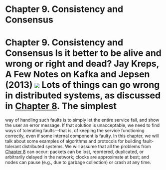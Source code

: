 # Chapter 9. Consistency and Consensus

# Chapter 9. Consistency and Consensus Is it better to be alive and wrong or right and dead? Jay Kreps, A Few Notes on Kafka and Jepsen (2013) ![](assets/ch09-map-ebook.png) Lots of things can go wrong in distributed systems, as discussed in [Chapter 8](ch08.html#ch_distributed). The simplest
way of handling such faults is to simply let the entire service fail, and show the user an error
message. If that solution is unacceptable, we need to find ways of tolerating faults—that is, of
keeping the service functioning correctly, even if some internal component is faulty. In this chapter, we will talk about some examples of algorithms and protocols for building
fault-tolerant distributed systems. We will assume that all the problems from [Chapter 8](ch08.html#ch_distributed) can
occur: packets can be lost, reordered, duplicated, or arbitrarily delayed in the network; clocks are
approximate at best; and nodes can pause (e.g., due to garbage collection) or crash at any time.
